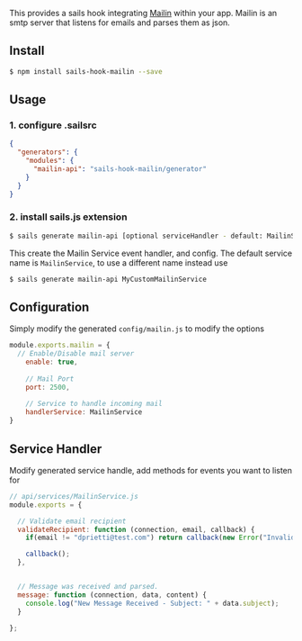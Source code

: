 This provides a sails hook integrating [Mailin](http://mailin.io/) within your app.  Mailin is an smtp server that listens for emails and parses them as json.

## Install
```sh
$ npm install sails-hook-mailin --save
```

## Usage

### 1. configure .sailsrc

```json
{
  "generators": {
    "modules": {
      "mailin-api": "sails-hook-mailin/generator"
    }
  }
}
```

### 2. install sails.js extension
```sh
$ sails generate mailin-api [optional serviceHandler - default: MailinService]
```

This create the Mailin Service event handler, and config.  The default service name is `MailinService`, to use a different name instead use
```sh
$ sails generate mailin-api MyCustomMailinService
```

## Configuration
Simply modify the generated `config/mailin.js` to modify the options
```js
module.exports.mailin = {
  // Enable/Disable mail server
	enable: true,
	
	// Mail Port
	port: 2500,
	
	// Service to handle incoming mail 
	handlerService: MailinService
}
```

## Service Handler
Modify generated service handle, add methods for events you want to listen for

```js
// api/services/MailinService.js
module.exports = {

  // Validate email recipient
  validateRecipient: function (connection, email, callback) {
    if(email != "dprietti@test.com") return callback(new Error("Invalid Recipient"));

    callback();
  },


  // Message was received and parsed.
  message: function (connection, data, content) {
    console.log("New Message Received - Subject: " + data.subject);
  }

};
```